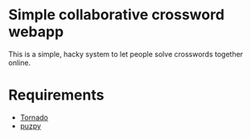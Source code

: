# Simple collaborative crossword webapp
This is a simple, hacky system to let people solve crosswords together online.

# Requirements
* [Tornado](http://www.tornadoweb.org/)
* [puzpy](https://github.com/alexdej/puzpy)
